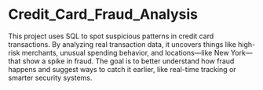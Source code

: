 # Credit_Card_Fraud_Analysis

This project uses SQL to spot suspicious patterns in credit card transactions. By analyzing real transaction data, it uncovers things like high-risk merchants, unusual spending behavior, and locations—like New York—that show a spike in fraud. The goal is to better understand how fraud happens and suggest ways to catch it earlier, like real-time tracking or smarter security systems.
